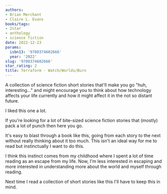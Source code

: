 ```yaml
---
authors:
- Brian Merchant
- Claire L. Evans
books/tags:
- 2star
- anthology
- science fiction
date: 2022-12-23
params:
  isbn13: '9780374602666'
  year: '2022'
slug: '9780374602666'
star_rating: 2
title: Terraform - Watch/Worlds/Burn
---
```


A collection of science fiction short stories that'll make you go "huh, interesting..." and might encourage you to think about how technology affects your life currently and how it might affect it in the not so distant future.

<!--more-->

I liked this one a lot.

If you're looking for a lot of bite-sized science fiction stories that (mostly) pack a lot of punch then here you go.

It's easy to blast through a book like this, going from each story to the next without really thinking about it too much. This isn't an ideal way for me to read but instinctually I want to do this.

I think this instinct comes from my childhood where I spent a lot of time reading as an escape from my life. Now, I'm less interested in escaping and more interested in understanding more about the world and myself through reading.

Next time I read a collection of short stories like this I'll have to keep this in mind.